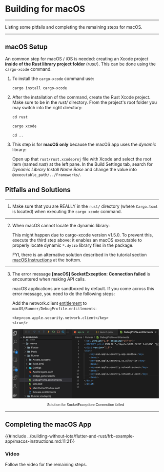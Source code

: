 # Building for macOS

---

Listing some pitfalls and completing the remaining steps for macOS.

---

## macOS Setup

An common step for macOS / iOS is needed: creating an Xcode project **inside of the Rust library project folder** (_rust/_). This can be done using the `cargo-xcode` command.

1. To install the `cargo-xcode` command use:

   ```
   cargo install cargo-xcode
   ```

2. After the installation of the command, create the Rust Xcode project. Make sure to be in the _rust/_ directory. From the project's root folder you may switch into the right directory:

   ```
   cd rust
   ```

   ```
   cargo xcode
   ```

   ```
   cd ..
   ```

3. This step is for **macOS only** because the macOS app uses the _dynamic_ library:

   Open up that `rust/rust.xcodeproj` file with Xcode and select the root item (named _rust_) at the left pane.
   In the Build Settings tab, search for _Dynamic Library Install Name Base_ and change the value into `@executable_path/../Frameworks/`.

## Pitfalls and Solutions

---

1. Make sure that you are REALLY in the `rust/` directory (where `Cargo.toml` is located) when executing the `cargo xcode` command.

---

2. When macOS cannot locate the dynamic library:

   This might happen due to cargo-xcode version v1.5.0. To prevent this, execute the third step above: it enables an macOS executable to properly locate dynamic `*.dylib` library files in the package.

   FYI, there is an alternative solution described in the tutorial section [macOS Instructions](../building-without-iota/flutter-and-rust/frb-example-app/macos-instructions.md) at the bottom.

---

3. The error message **[macOS] SocketException: Connection failed** is encountered when making API calls.

   macOS applications are sandboxed by default. If you come across this error message, you need to do the following steps:

   Add the network.client [entitlement](https://docs.flutter.dev/platform-integration/macos/building#entitlements-and-the-app-sandbox) to `macOS/Runner/DebugProfile.entitlements`:

   ```
   <key>com.apple.security.network.client</key>
   <true/>
   ```

   <figure style="margin:0;"><img src="../assets/macos_instructions/macos-pitfall-1.png" alt="network.client entitlement"><figcaption style="font-size: 0.8em;text-align:center;"><p>Solution for SocketException: Connection failed</p></figcaption></figure>

---

## Completing the macOS App

{{#include ../building-without-iota/flutter-and-rust/frb-example-app/macos-instructions.md:11:21}}

### Video

Follow the video for the remaining steps.
